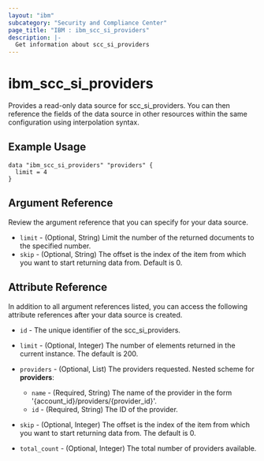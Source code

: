 ```yaml
---
layout: "ibm"
subcategory: "Security and Compliance Center"
page_title: "IBM : ibm_scc_si_providers"
description: |-
  Get information about scc_si_providers
---
```


# ibm_scc_si_providers

Provides a read-only data source for scc_si_providers. You can then reference the fields of the data source in other resources within the same configuration using interpolation syntax.

## Example Usage

```hcl
data "ibm_scc_si_providers" "providers" {
  limit = 4
}
```

## Argument Reference

Review the argument reference that you can specify for your data source.

* `limit` - (Optional, String) Limit the number of the returned documents to the specified number.
* `skip` - (Optional, String) The offset is the index of the item from which you want to start returning data from. Default is 0.

## Attribute Reference

In addition to all argument references listed, you can access the following attribute references after your data source is created.

* `id` - The unique identifier of the scc_si_providers.
* `limit` - (Optional, Integer) The number of elements returned in the current instance. The default is 200.

* `providers` - (Optional, List) The providers requested.
Nested scheme for **providers**:
	* `name` - (Required, String) The name of the provider in the form '{account_id}/providers/{provider_id}'.
	* `id` - (Required, String) The ID of the provider.

* `skip` - (Optional, Integer) The offset is the index of the item from which you want to start returning data from. The default is 0.

* `total_count` - (Optional, Integer) The total number of providers available.

